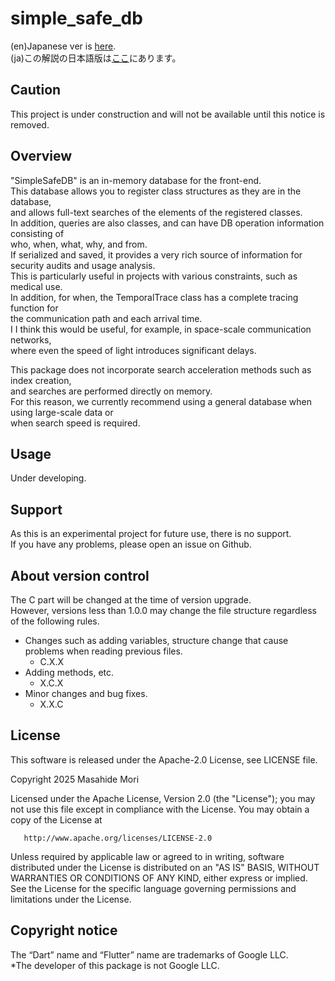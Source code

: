 # simple_safe_db

(en)Japanese ver is [here](https://github.com/MasahideMori-SimpleAppli/simple_safe_db/blob/main/README_JA.md).  
(ja)この解説の日本語版は[ここ](https://github.com/MasahideMori-SimpleAppli/simple_safe_db/blob/main/README_JA.md)にあります。

## Caution
This project is under construction and will not be available until this notice is removed.  

## Overview
"SimpleSafeDB" is an in-memory database for the front-end.  
This database allows you to register class structures as they are in the database,  
and allows full-text searches of the elements of the registered classes.  
In addition, queries are also classes, and can have DB operation information consisting of   
who, when, what, why, and from.  
If serialized and saved, it provides a very rich source of information for security audits and 
usage analysis.  
This is particularly useful in projects with various constraints, such as medical use.  
In addition, for when, the TemporalTrace class has a complete tracing function for   
the communication path and each arrival time.  
I I think this would be useful, for example, in space-scale communication networks,   
where even the speed of light introduces significant delays.  

This package does not incorporate search acceleration methods such as index creation,  
and searches are performed directly on memory.  
For this reason, we currently recommend using a general database when using large-scale data or   
when search speed is required.  

## Usage
Under developing.  

## Support
As this is an experimental project for future use, there is no support.   
If you have any problems, please open an issue on Github.  

## About version control
The C part will be changed at the time of version upgrade.  
However, versions less than 1.0.0 may change the file structure regardless of the following rules.  
- Changes such as adding variables, structure change that cause problems when reading previous files.
    - C.X.X
- Adding methods, etc.
    - X.C.X
- Minor changes and bug fixes.
    - X.X.C

## License
This software is released under the Apache-2.0 License, see LICENSE file.  

Copyright 2025 Masahide Mori

Licensed under the Apache License, Version 2.0 (the "License");
you may not use this file except in compliance with the License.
You may obtain a copy of the License at

       http://www.apache.org/licenses/LICENSE-2.0

Unless required by applicable law or agreed to in writing, software
distributed under the License is distributed on an "AS IS" BASIS,
WITHOUT WARRANTIES OR CONDITIONS OF ANY KIND, either express or implied.
See the License for the specific language governing permissions and
limitations under the License.  

## Copyright notice
The “Dart” name and “Flutter” name are trademarks of Google LLC.  
*The developer of this package is not Google LLC.